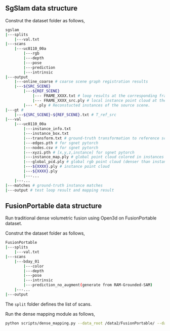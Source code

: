 ## SgSlam data structure
Construt the dataset folder as follows,
```bash
sgslam
|---splits
    |---val.txt
|---scans
    |---uc0110_00a
        |---rgb
        |---depth
        |---pose
        |---prediction
        |---intrinsic
|---output
    |---online_coarse # coarse scene graph registration results
    |---${SRC_SCENE}
        |---${REF_SCENE}
            |--- FRAME_XXXX.txt # loop results at the corresponding frame. Estimated pose is T_ref_src.
            |--- FRAME_XXXX_src.ply # local instance point cloud at the frame.
        |--- *.ply # Reconstucted instances of the source scene.
|---gt # 
    |---${SRC_SCENE}-${REF_SCENE}.txt # T_ref_src
|---val
    |---uc0110_00a
        |---instance_info.txt
        |---instance_box.txt
        |---transform.txt # ground-truth transformation to reference scene
        |---edges.pth # for sgnet pytorch 
        |---nodes.csv # for sgnet pytorch
        |---xyzi.pth # [x,y,z,instance] for sgnet pytorch
        |---instance_map.ply # global point cloud colored in instances
        |---global_pcd.ply # global rgb point cloud (denser than instance_map)
        |---${XXXX}.ply # instance point cloud
        |---${XXXX}.ply
        |---...
    |---...
|---matches # ground-truth instance matches
|---output # test loop result and mapping result
```

## FusionPortable data structure
Run traditional dense volumetric fusion using Open3d on FusionPortable dataset. 

Construt the dataset folder as follows,
```bash
FusionPortable
|---splits
    |---val.txt
|---scans
    |---bday_01
        |---color
        |---depth
        |---pose
        |---intrinsic
        |---prediction_no_augment(generate from RAM-Grounded-SAM)
    |---...
|---output
```
The ```split``` folder defines the list of scans. 

Run the dense mapping module as follows,

```bash
python scripts/dense_mapping.py --data_root /data2/FusionPortable/ --dataset fusionportable --resolution 256.0 --split scans --split_file val
```